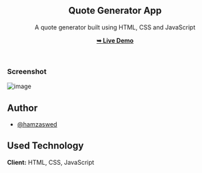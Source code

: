 <div align="center">

  <br />
  <br />

  <h2 align="center">Quote Generator App</h2>

A quote generator built using HTML, CSS and JavaScript

<a href="https://hamzaswed.github.io/vanillajs-quote-generator-project"><strong>➥ Live Demo</strong></a>

</div>

<br />

### Screenshot

![image](https://user-images.githubusercontent.com/81015655/175759862-e096bb64-5ea2-415d-b2be-0dfa4610b64c.png)

## Author

- [@hamzaswed](https://github.com/hamzaswed)

## Used Technology

**Client:** HTML, CSS, JavaScript
